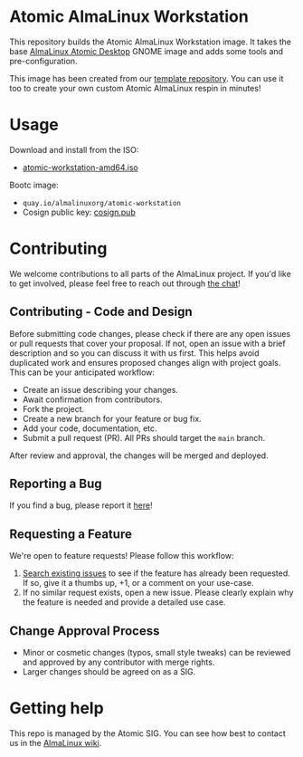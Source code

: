 # Atomic AlmaLinux Workstation

This repository builds the Atomic AlmaLinux Workstation image. It takes the base
[AlmaLinux Atomic Desktop](https://github.com/AlmaLinux/atomic-desktop) GNOME image and adds
some tools and pre-configuration.

This image has been created from our [template repository](https://github.com/new?template_name=atomic-respin-template&template_owner=AlmaLinux).
You can use it too to create your own custom Atomic AlmaLinux respin in minutes!

# Usage

Download and install from the ISO:
* [atomic-workstation-amd64.iso](https://almalinux-atomic.s3-accelerate.dualstack.amazonaws.com/atomic-workstation/latest/atomic-workstation-amd64.iso)

Bootc image:
* `quay.io/almalinuxorg/atomic-workstation`
* Cosign public key: [cosign.pub](/cosign.pub)

# Contributing

We welcome contributions to all parts of the AlmaLinux project. If you'd like to get involved, please feel free to reach out through [the chat](https://chat.almalinux.org/almalinux/channels/sigatomic)!

## Contributing - Code and Design

Before submitting code changes, please check if there are any open issues or pull requests that cover your proposal. If not, open an issue with a brief description and so you can discuss it with us first. This helps avoid duplicated work and ensures proposed changes align with project goals. This can be your anticipated workflow:

- Create an issue describing your changes.
- Await confirmation from contributors.
- Fork the project.
- Create a new branch for your feature or bug fix.
- Add your code, documentation, etc.
- Submit a pull request (PR). All PRs should target the `main` branch.

After review and approval, the changes will be merged and deployed.

## Reporting a Bug

If you find a bug, please report it [here](https://github.com/AlmaLinux/atomic-workstation/issues)!

## Requesting a Feature

We're open to feature requests! Please follow this workflow:

1. [Search existing issues](https://github.com/AlmaLinux/atomic-workstation/issues) to see if the feature has already been requested. If so, give it a thumbs up, +1, or a comment on your use-case.
2. If no similar request exists, open a new issue. Please clearly explain why the feature is needed and provide a detailed use case.

## Change Approval Process

- Minor or cosmetic changes (typos, small style tweaks) can be reviewed and approved by any contributor with merge rights.
- Larger changes should be agreed on as a SIG.

# Getting help

This repo is managed by the Atomic SIG. You can see how best to contact us in the [AlmaLinux wiki](https://wiki.almalinux.org/sigs/Atomic.html).
